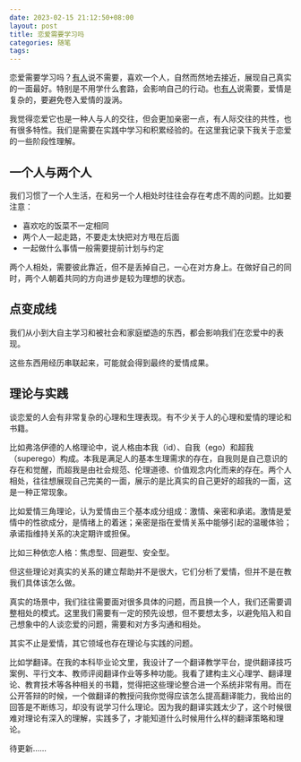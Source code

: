 ```yaml
---
date: 2023-02-15 21:12:50+08:00
layout: post
title: 恋爱需要学习吗
categories: 随笔
tags: 
---
```


恋爱需要学习吗？[有人](https://www.bilibili.com/video/BV1uY411L7QJ/)说不需要，喜欢一个人，自然而然地去接近，展现自己真实的一面最好。特别是不用学什么套路，会影响自己的行动。也[有人](https://www.bilibili.com/video/BV1KZ4y1C7Bk/)说需要，爱情是复杂的，要避免卷入爱情的漩涡。

我觉得恋爱它也是一种人与人的交往，但会更加亲密一点，有人际交往的共性，也有很多特性。我们是需要在实践中学习和积累经验的。在这里我记录下我关于恋爱的一些阶段性理解。

## 一个人与两个人

我们习惯了一个人生活，在和另一个人相处时往往会存在考虑不周的问题。比如要注意：

* 喜欢吃的饭菜不一定相同
* 两个人一起走路，不要走太快把对方甩在后面
* 一起做什么事情一般需要提前计划与约定

两个人相处，需要彼此靠近，但不是丢掉自己，一心在对方身上。在做好自己的同时，两个人朝着共同的方向进步是较为理想的状态。

## 点变成线

我们从小到大自主学习和被社会和家庭塑造的东西，都会影响我们在恋爱中的表现。

这些东西用经历串联起来，可能就会得到最终的爱情成果。

## 理论与实践

谈恋爱的人会有非常复杂的心理和生理表现。有不少关于人的心理和爱情的理论和书籍。

比如弗洛伊德的人格理论中，说人格由本我（id）、自我（ego）和超我（superego）构成。本我是满足人的基本生理需求的存在，自我则是自己意识的存在和觉醒，而超我是由社会规范、伦理道德、价值观念内化而来的存在。两个人相处，往往想展现自己完美的一面，展示的是比真实的自己更好的超我的一面，这是一种正常现象。

比如爱情三角理论，认为爱情由三个基本成分组成：激情、亲密和承诺。激情是爱情中的性欲成分，是情绪上的着迷；亲密是指在爱情关系中能够引起的温暖体验；承诺指维持关系的决定期许或担保。

比如三种依恋人格：焦虑型、回避型、安全型。

但这些理论对真实的关系的建立帮助并不是很大，它们分析了爱情，但并不是在教我们具体该怎么做。

真实的场景中，我们往往需要面对很多具体的问题，而且换一个人，我们还需要调整相处的模式。这里我们需要有一定的预先设想，但不要想太多，以避免陷入和自己想象中的人谈恋爱的问题，需要和对方多沟通和相处。

其实不止是爱情，其它领域也存在理论与实践的问题。

比如学翻译。在我的本科毕业论文里，我设计了一个翻译教学平台，提供翻译技巧案例、平行文本、教师评阅翻译作业等多种功能。我看了建构主义心理学、翻译理论、教育技术等各种相关的书籍，觉得把这些理论整合进一个系统非常有用。而在公开答辩的时候，一个做翻译的教授问我你觉得应该怎么提高翻译能力，我给出的回答是不断练习，却没有说学习什么理论。因为我的翻译实践太少了，这个时候很难对理论有深入的理解，实践多了，才能知道什么时候用什么样的翻译策略和理论。

待更新……
